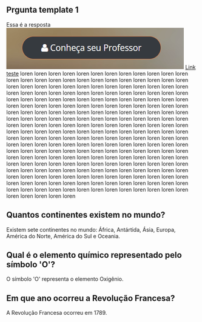 

## Prgunta template 1
Essa é a resposta
![imagemteste](../assets/images/conheca.png)
[Link teste](https://teste)
loren loren loren loren loren loren loren loren loren loren loren loren loren loren loren loren loren loren loren loren loren loren loren loren loren loren loren loren loren loren loren loren loren loren loren loren loren loren loren loren loren loren loren loren loren loren loren loren loren loren loren loren loren loren loren loren loren loren loren loren loren loren loren loren loren loren loren loren loren loren loren loren loren loren loren loren loren loren loren loren loren loren loren loren loren loren loren loren loren loren loren loren loren loren loren loren loren loren loren loren loren loren loren loren loren loren loren loren loren loren loren loren loren loren loren loren loren loren loren loren loren loren loren loren loren loren loren loren loren loren loren loren loren loren loren loren loren loren loren loren loren loren loren loren loren loren loren loren loren loren loren loren loren loren loren loren loren loren loren loren loren loren loren loren loren loren loren loren loren loren loren loren loren loren loren loren loren loren loren loren loren loren loren loren loren loren loren loren loren loren loren loren loren loren loren loren loren loren loren loren loren loren loren loren loren loren loren loren loren loren loren loren loren loren loren loren loren loren loren loren loren loren loren loren loren loren loren loren loren loren loren loren loren loren loren loren loren loren loren loren loren loren loren loren loren loren loren loren loren loren loren


## Quantos continentes existem no mundo?
Existem sete continentes no mundo: África, Antártida, Ásia, Europa, América do Norte, América do Sul e Oceania.

## Qual é o elemento químico representado pelo símbolo 'O'?
O símbolo 'O' representa o elemento Oxigênio.


## Em que ano ocorreu a Revolução Francesa?
A Revolução Francesa ocorreu em 1789.


